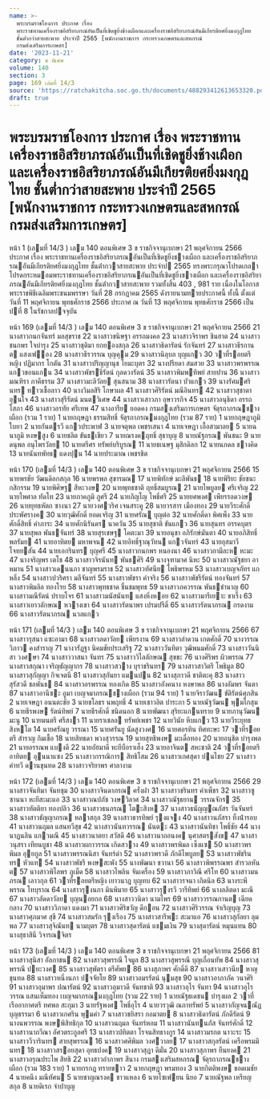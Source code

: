 ```yaml
---
name: >-
  พระบรมราชโองการ ประกาศ เรื่อง
  พระราชทานเครื่องราชอิสริยาภรณ์อันเป็นที่เชิดชูยิ่งช้างเผือกและเครื่องราชอิสริยาภรณ์อันมีเกียรติยศยิ่งมงกุฎไทย
  ชั้นต่ำกว่าสายสะพาย ประจำปี 2565 [พนักงานราชการ กระทรวงเกษตรและสหกรณ์
  กรมส่งเสริมการเกษตร]
date: '2023-11-21'
category: ข พิเศษ
volume: 140
section: 3
page: 169 เล่มที่ 14/3
source: 'https://ratchakitcha.soc.go.th/documents/488293412613653320.pdf'
draft: true
---
```


# พระบรมราชโองการ ประกาศ เรื่อง พระราชทานเครื่องราชอิสริยาภรณ์อันเป็นที่เชิดชูยิ่งช้างเผือกและเครื่องราชอิสริยาภรณ์อันมีเกียรติยศยิ่งมงกุฎไทย ชั้นต่ำกว่าสายสะพาย ประจำปี 2565 [พนักงานราชการ กระทรวงเกษตรและสหกรณ์ กรมส่งเสริมการเกษตร]

หน้า 1 (เลมที่ 14/3 ) เลม 140 ตอนพิเศษ 3 ข ราชกิจจานุเบกษา 21 พฤศจิกายน 2566 ประกาศ เรื่อง พระราชทานเครื่องราชอิสริยาภรณอันเป็นที่เชิดชูยิ่งชางเผือก และเครื่องราชอิสริยาภรณอันมีเกียรติยศยิ่งมงกุฎไทย ชั้นต่ํากวาสายสะพาย ประจําป 2565 ทรงพระกรุณาโปรดเกลาโปรดกระหมอมพระราชทานเครื่องราชอิสริยาภรณอันเป็นที่เชิดชูยิ่งชางเผือก และเครื่องราชอิสริยาภรณอันมีเกียรติยศยิ่งมงกุฎไทย ชั้นต่ํากวาสายสะพาย รวมทั้งสิ้น 403 , 981 ราย เนื่องในโอกาสพระราชพิธีเฉลิมพระชนมพรรษา วันที่ 28 กรกฎาคม 2565 ดังรายนามทายประกาศนี้ ทั้งนี้ ตั้งแต่วันที่ 11 พฤศจิกายน พุทธศักราช 2566 ประกาศ ณ วันที่ 13 พฤศจิกายน พุทธศักราช 2566 เป็นปที่ 8 ในรัชกาลปจจุบัน

หน้า 169 (เลมที่ 14/3 ) เลม 140 ตอนพิเศษ 3 ข ราชกิจจานุเบกษา 21 พฤศจิกายน 2566 21 นางสาวกนกจันทร์ มลสุขราช 22 นางสาวขนิษฐา อรรถมงคล 23 นางสาวจิราพร ชินฮาต 24 นางสาวชนกพร ใจบํารุง 25 นางสาวชุติมา ยกยองสกุล 26 นางสาวธิดารัตน์ รักจันทร์ 27 นางสาวธีรกานต แสงเฟอง 28 นางสาวธีรวรรณ บุญคุม 29 นางสาวนิลุบล บุญแกว 30 วาที่รอยตรีหญิง ปฏิมากร โกตัน 31 นางสาวปริญญานุช โยมะบุตร 32 นางปรียดา สมสวย 33 นางสาวพรพรรณ แกวขอนแกน 34 นางสาวพัชรธีรัตน์ กุลดวงรัตน์ 35 นางสาวพิมพทิพย์ สายปาน 36 นางสาวมณฑิรา ภาคีธรรม 37 นางสาวมะลิวัลย สุนสนาม 38 นางสาวรัตนา บัวแกว 39 นางรัศมศรินทร ทาวเชื้อลาว 40 นางวิมลสิริ โกษาผล 41 นางสาวศิริรัตน์ มณีอินทร 42 นางสาวสุชาดา อุนใจ 43 นางสาวสุรีรัตน์ มนตวิเศษ 44 นางสาวเสาวภา อุษาวรกิจ 45 นางสาวอนุธิดา อรรถโสภา 46 นางสาวอรทัย ศรีเทพ 47 นางอารีย ยอดคง กรมสงเสริมการเกษตร จัตุรถาภรณชางเผือก (รวม 1 ราย) 1 นายกฤษฎา ธรรมสิทธิ์ จัตุรถาภรณมงกุฎไทย (รวม 87 ราย) 1 นายกฤษฎาภูมิ ใบยา 2 นายกันตรวี แกวประพาฬ 3 นายจตุพล เพชรเสนา 4 นายเจษฎา เอื้อสามาลย 5 นายฉนาภูมิ หงษสูง 6 นายชลิต ขันธเขียว 7 นายณรงคฤทธิ์ สุธาบุญ 8 นายณัฐกรณ พันชนะ 9 นายดนุพล อนุไพรวัลย 10 นายตรีศร ทรัพย์บริบูรณ 11 นายธเนษฐ มุสิกดิลก 12 นายนภดล ชางคิด 13 นายนันทพัทธ แดงปุน 14 นายประมาณ เพชรชิต

หน้า 170 (เลมที่ 14/3 ) เลม 140 ตอนพิเศษ 3 ข ราชกิจจานุเบกษา 21 พฤศจิกายน 2566 15 นายพรชัย วัฒนดิลกสกุล 16 นายพรพล สุขารมณ 17 นายพิทักษ์ มะลิพันธ 18 นายพิริยะ ชัยชนะกสิกรรม 19 นายพิศิษฐ สีหะวงษ 20 นายพุทธชาติ ฤทธิ์สมบูรณ 21 นายไพบูลย ศรีเจริญ 22 นายไพศาล ทัดโท 23 นายภาคภูมิ ภูศรี 24 นายภิญโญ โพธิ์ศรี 25 นายยศพงศ เพียรรอดวงษ 26 นายยุทธหัตถ ซางนา 27 นายวงศวริศ เจนสระคู 28 นายวรสาร เมืองทอง 29 นายวีระศักดิ์ ประพัศรางค 30 นายวุฒิศักดิ์ ยอดเจริญ 31 นายศรัณู บุญต่อ 32 นายศักดิ์ดา พิศเพ็ง 33 นายศักดิ์สิทธิ์ คําภาระ 34 นายศักนิรันดร นาควัน 35 นายสุชาติ ขันแกว 36 นายสุนทร อรรคบุตร 37 นายสุพล พันธจันทร์ 38 นายสุรเชษฐ โคตะมา 39 นายอนุชา อภิรักษ์มันตา 40 นายอภิสิทธิ์ พลรัมย 41 นายอาทิตย มหาพจน 42 นายอิทธิ์ฐาณุวัทน แกวจันทร์ 43 นายอุสมาวี โจทยสัน 44 นายเอกรินทร บุญศรี 45 นางสาวกนกพร หนองนา 46 นางสาวกามีละห หะมะ 47 นางจริญพร เตโช 48 นางสาวจิรนันท พันธศิริ 49 นางจุฑามาศ นิหะ 50 นางสาวณัฐชยา อาหมาน 51 นางสาวเดนนภา ชาญพรมราช 52 นางสาวทัศนีย โพธิพรหม 53 นางสาวเบญจภัทร แกหลิ่ง 54 นางสาวปวริศรา มลีจันทร์ 55 นางสาวพัชรา คําจริง 56 นางสาวพัชรีรัตน์ ทองจันทร์ 57 นางสาวพิมลิล ทองโรย 58 นางสาวพุทธชาด ชื่นชมพุทธ 59 นางสาวภควรรณ พันธชํานาญ 60 นางสาวมณีรัตน์ ปราบโจร 61 นางสาวมนัสนันท แสงหิ่งหอย 62 นางสาวมารีเยาะ ขาเร็ง 63 นางสาวเยาวลักษณ หวางเขา 64 นางสาวรัตนาพร เปรมปรีดิ์ 65 นางสาวรัตนาภรณ กรดงาม 66 นางสาวรัตนาภรณ นวลแกว

หน้า 171 (เลมที่ 14/3 ) เลม 140 ตอนพิเศษ 3 ข ราชกิจจานุเบกษา 21 พฤศจิกายน 2566 67 นางสาวรุสนา แซะอามา 68 นางสาวลดาวัลย เพียรงาน 69 นางสาวลําดวน เกตศักดิ์ 70 นางวรรณวิภาว คงสําราญ 71 นางวรัฎฐา นิคมชัยประเสริฐ 72 นางสาววันทิตา วุฒิพนมศักดิ์ 73 นางสาววันนิสา วงศษา 74 นางสาววาสนา จันทร 75 นางสาววิไลลักษณ สุขขะ 76 นางศิริพร ผิวพรรณ 77 นางสาวสกุณา เจริญธัญญากร 78 นางสาวสวาง บุราชรินทร 79 นางสาวสาวิตรี โพธิมูล 80 นางสาวสุกัญญา กิจเจตนี 81 นางสาวสุกันยา แมนปน 82 นางสุภาวดี ชาติตะคุ 83 นางสาวสุรัสวดี ชลพันธ 84 นางสาวอรพรรณ ทองเกิด 85 นางสาวอังคนาง หงษาพล 86 นางอัมพร จันตา 87 นางสาวอานีซะ อูมา เบญจมาภรณชางเผือก (รวม 94 ราย) 1 นายจิราวัฒน ขัติรัตน์ศุภสิน 2 นายเจษฎา อนนตะชัย 3 นายชโลธร นพฤทธิ์ 4 นายเชาวลิต ปาระภา 5 นายณัฐวัฒน พุมโกสุม 6 นายธีรพงษ รัตน์ทิพย์ 7 นายธีรศักดิ์ ชนิดนอก 8 นายพัฒนา สุริยะแกนทราย 9 นายภานุวัฒน มะนู 10 นายมนตรี ศรีสงา 11 นายราเชลล ทรัพย์เพชร 12 นายวินัย หีบแกว 13 นายวีระยุทธ สิงหโต 14 นายศรัณยู วรรณา 15 นายศรันยู นัดสูงวงศ 16 นายศอรทิน ทิศทะษะ 17 วาที่รอยตรี สําราญ กิมเชื้อ 18 นายสิทธดา พวงสุวรรณ 19 นายสุทธิพงษ มะเดื่อทอง 20 นายอนุชิต บํารุงพล 21 นายอรรณพ แบงดี 22 นายอัฮมาดี หะยีบือราเฮ็ง 23 นายอาจินต สหะชาติ 24 วาที่รอยตรี อาทิตย อุนนาแซง 25 นางสาวกรรณิการ สิทธิโสม 26 นางสาวเกศสุดา ปนไชย 27 นางสาวคําทวี ดานขุนทด 28 นางสาวจริยาพร ศาลางาม

หน้า 172 (เลมที่ 14/3 ) เลม 140 ตอนพิเศษ 3 ข ราชกิจจานุเบกษา 21 พฤศจิกายน 2566 29 นางสาวจันทิมา จันทชุม 30 นางสาวจินดาภรณ ครั่งฝา 31 นางสาวชรินทร คําเพ็ชร 32 นางสาวซูซานนา หะยีสะมะแอ 33 นางสาวณปภัช วงษวิลาศ 34 นางสาวณัฐธยาน วรรณจักร 35 นางสาวทัตติยา ทองปลิว 36 นางสาวธนภรณ โตะสิงห 37 นางสาวธนัญญณภัสร วันจันทร์ 38 นางสาวธัญญาภรณ หลาสกุล 39 นางสาวธารทิพย์ รุงแจง 40 นางสาวนภัสรา ทิ้งน้ํารอบ 41 นางสาวนฤมล แสนทวีสุข 42 นางสาวนันทวรรณ นันตะ 43 นางสาวนันทิชา โพธิ์ชัย 44 นางนาฏนลิน แกวมณี 45 นางสาวนาตยา สวัสดี 46 นางสาวนาถอนงค นุศาสตรสังข 47 นางสาวนุสรา เทียนบูชา 48 นางสาวผกาวรรณ เกิดสวาง 49 นางสาวพรพิมล เซ็งแซ 50 นางสาวพรพิมล อุยกูล 51 นางสาวพรรณนิสา จันทร์ดํา 52 นางสาวพรวดี ภักดีไพบูลย 53 นางสาวพัชรินทร หัวแท 54 นางสาวพัชรี พงษสะพัง 55 นางพัฒนา ขวานา 56 นางสาวพิพรรณพร สํารวลหันต 57 นางสาวพิไลพร ภูเม็ด 58 นางสาวไพลิน จันเครื่อง 59 นางสาวภาวิณี ศรีโท 60 นางสาวมนภรณ เลาวกุล 61 วาที่รอยตรีหญิง เยาวนาฎ บุญทบ 62 นางสาวรจนา เกิดนิล 63 นางระพีพรรณ โทบุราณ 64 นางสาวรุงนภา มินพิมาย 65 นางสาวรุงรวี วารีทิพย์ 66 นางลลิตดา มะณี 67 นางสาวลัดดาวัลย บุญนอยกอ 68 นางสาววนิดา นามไพร 69 นางสาววรรณกานต เฉียดกลาง 70 นางสาววิภาดา แดงมา 71 นางสาวศิริขวัญ ดีกอน 72 นางสาวศิริวรรณ จําเริญบุญ 73 นางสาวศุภมาศ สุขี 74 นางสาวสมรัก รุงเรือง 75 นางสาวสารีพะ สะมาแอ 76 นางสาวสุกัลยา ลุมพล 77 นางสาวสุจิณันท นามบุตร 78 นางสาวสุดารัตน์ แชมเงิน 79 นางสุดารัตน์ หมุนแทน 80 นางสุธาสินี วิจารณจิตร

หน้า 173 (เลมที่ 14/3 ) เลม 140 ตอนพิเศษ 3 ข ราชกิจจานุเบกษา 21 พฤศจิกายน 2566 81 นางสาวสุนิสา อัลภาชน 82 นางสาวสุพรรณี ใจมูล 83 นางสาวสุพรรณี บุญเถื่อนทัพ 84 นางสาวสุพรรณี ปยะวงศ 85 นางสาวสุพัตรา ตรีศัพย 86 นางสุภาพร ศักดิ์ดี 87 นางสาวเสาวนีย หาญขุนทด 88 นางสาวหนึ่งนภา ปจจัยโย 89 นางสาวอมรรัตน์ นุมสุข 90 นางสาวอาภาภัค วนาศิริ 91 นางสาวอุมาพร ปณารัตน์ 92 นางสาวอุมาวดี จันทชาติ 93 นางสาวอุไร จันทา 94 นางสาวอุไรวรรณ แสนเห็มทอง เบญจมาภรณมงกุฎไทย (รวม 22 ราย) 1 นายณัฐธเดชน บํารุงผล 2 วาที่เรืออากาศตรี ทศพล สะกุมา 3 นายรัฐพงศ โพธิ์อุไร 4 นายวรวุฒิ ณภาทรัพย์ 5 นางสาวกัญจนณัฏ บุญธรรมา 6 นางสาวเกศริน พุมคํา 7 นางสาวชยิสรา กอมาตย 8 นางสาวธิดารัตน์ ภักดีรัตน์ 9 นางนพวรรณ พงษพิสิทธิกุล 10 นางสาวนฤมล จันทร์หอม 11 นางสาวนันทนภัส จันทร์ศักดิ์ 12 นางสาวนาถวีณา อัศวตระกูลศรี 13 นางสาวปทิตตา โรจนสิทธางกูร 14 นางสาวมรกต นาวะระ 15 นางสาววีวารินทร สายสุพรรณ 16 นางสาวศศิพิมล วงศวาลย 17 นางสาวสกุลรัตน์ เครือพรมมินทร 18 นางสาวสรอยสุดา อุทธปงค 19 นางสาวสุฎา ดีมั่น 20 นางสาวสุภาพร ยืนยงค 21 นางสาวอรุณประไพ สิทธิ 22 นางสาวอําภาพร สีนาง กรมสงเสริมสหกรณ จัตุรถาภรณชางเผือก (รวม 183 ราย) 1 นายกรกฎ ทรายขาว 2 นายกฤษฎา พรมทอง 3 นายกิตติพงษ ขอดเมชัย 4 นายคนึง มณีทัศน 5 นายชาญณรงค ชาวแหลง 6 นายโซเฟยน นิยอ 7 นายณัฐพล เหรียญสกุล 8 นายดิเรก จําปาบุญ
